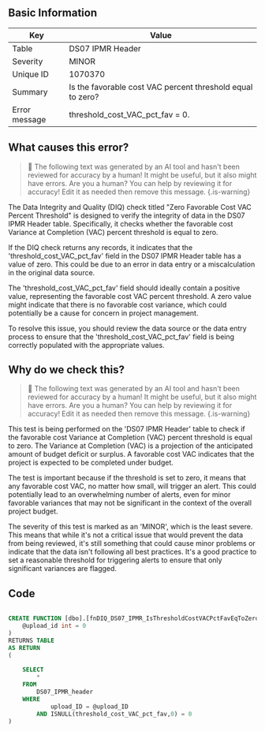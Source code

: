 ## Basic Information
| Key         | Value          |
|-------------|----------------|
| Table       | DS07 IPMR Header |
| Severity    | MINOR |
| Unique ID   | 1070370   |
| Summary     | Is the favorable cost VAC percent threshold equal to zero? |
| Error message | threshold_cost_VAC_pct_fav = 0. |

## What causes this error?

> :robot: The following text was generated by an AI tool and hasn't been reviewed for accuracy by a human! It might be useful, but it also might have errors. Are you a human? You can help by reviewing it for accuracy! Edit it as needed then remove this message.
{.is-warning}

The Data Integrity and Quality (DIQ) check titled "Zero Favorable Cost VAC Percent Threshold" is designed to verify the integrity of data in the DS07 IPMR Header table. Specifically, it checks whether the favorable cost Variance at Completion (VAC) percent threshold is equal to zero.

If the DIQ check returns any records, it indicates that the 'threshold_cost_VAC_pct_fav' field in the DS07 IPMR Header table has a value of zero. This could be due to an error in data entry or a miscalculation in the original data source. 

The 'threshold_cost_VAC_pct_fav' field should ideally contain a positive value, representing the favorable cost VAC percent threshold. A zero value might indicate that there is no favorable cost variance, which could potentially be a cause for concern in project management. 

To resolve this issue, you should review the data source or the data entry process to ensure that the 'threshold_cost_VAC_pct_fav' field is being correctly populated with the appropriate values.
## Why do we check this?

> :robot: The following text was generated by an AI tool and hasn't been reviewed for accuracy by a human! It might be useful, but it also might have errors. Are you a human? You can help by reviewing it for accuracy! Edit it as needed then remove this message.
{.is-warning}

This test is being performed on the 'DS07 IPMR Header' table to check if the favorable cost Variance at Completion (VAC) percent threshold is equal to zero. The Variance at Completion (VAC) is a projection of the anticipated amount of budget deficit or surplus. A favorable cost VAC indicates that the project is expected to be completed under budget. 

The test is important because if the threshold is set to zero, it means that any favorable cost VAC, no matter how small, will trigger an alert. This could potentially lead to an overwhelming number of alerts, even for minor favorable variances that may not be significant in the context of the overall project budget. 

The severity of this test is marked as an 'MINOR', which is the least severe. This means that while it's not a critical issue that would prevent the data from being reviewed, it's still something that could cause minor problems or indicate that the data isn't following all best practices. It's a good practice to set a reasonable threshold for triggering alerts to ensure that only significant variances are flagged.
## Code

```sql

CREATE FUNCTION [dbo].[fnDIQ_DS07_IPMR_IsThresholdCostVACPctFavEqToZero] (
	@upload_id int = 0
)
RETURNS TABLE
AS RETURN
(
	
	SELECT 
		*
	FROM
		DS07_IPMR_header
	WHERE
			upload_ID = @upload_ID
		AND ISNULL(threshold_cost_VAC_pct_fav,0) = 0
)
```
